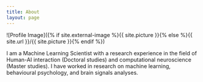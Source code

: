```yaml
---
title: About
layout: page
---
```


![Profile Image]({% if site.external-image %}{{ site.picture }}{% else %}{{ site.url }}/{{ site.picture }}{% endif %})

<p> I am a Machine Learning Scientist with a research experience in the field of Human-AI interaction (Doctoral studies) and computational neuroscience (Master studies). I have worked in research on machine learning, behavioural psychology, and brain signals analyses. </p>
